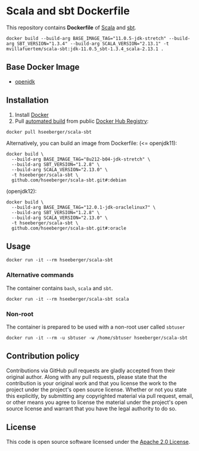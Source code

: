 # Scala and sbt Dockerfile

This repository contains **Dockerfile** of [Scala](http://www.scala-lang.org) and [sbt](http://www.scala-sbt.org).


```
docker build --build-arg BASE_IMAGE_TAG="11.0.5-jdk-stretch" --build-arg SBT_VERSION="1.3.4" --build-arg SCALA_VERSION="2.13.1" -t mvillafuertem/scala-sbt:jdk-11.0.5_sbt-1.3.4_scala-2.13.1 .

```


## Base Docker Image ##

* [openjdk](https://hub.docker.com/_/openjdk)


## Installation ##

1. Install [Docker](https://www.docker.com)
2. Pull [automated build](https://hub.docker.com/r/hseeberger/scala-sbt/) from public [Docker Hub Registry](https://registry.hub.docker.com):
```
docker pull hseeberger/scala-sbt
```
Alternatively, you can build an image from Dockerfile:
(<= openjdk11):
```
docker build \
  --build-arg BASE_IMAGE_TAG="8u212-b04-jdk-stretch" \
  --build-arg SBT_VERSION="1.2.8" \
  --build-arg SCALA_VERSION="2.13.0" \
  -t hseeberger/scala-sbt \
  github.com/hseeberger/scala-sbt.git#:debian
```
(openjdk12):
```
docker build \
  --build-arg BASE_IMAGE_TAG="12.0.1-jdk-oraclelinux7" \
  --build-arg SBT_VERSION="1.2.8" \
  --build-arg SCALA_VERSION="2.13.0" \
  -t hseeberger/scala-sbt \
  github.com/hseeberger/scala-sbt.git#:oracle
```



## Usage ##

```
docker run -it --rm hseeberger/scala-sbt
```

### Alternative commands ###
The container contains `bash`, `scala` and `sbt`.

```
docker run -it --rm hseeberger/scala-sbt scala
```

### Non-root ###
The container is prepared to be used with a non-root user called `sbtuser`

```
docker run -it --rm -u sbtuser -w /home/sbtuser hseeberger/scala-sbt
```

## Contribution policy ##

Contributions via GitHub pull requests are gladly accepted from their original author. Along with any pull requests, please state that the contribution is your original work and that you license the work to the project under the project's open source license. Whether or not you state this explicitly, by submitting any copyrighted material via pull request, email, or other means you agree to license the material under the project's open source license and warrant that you have the legal authority to do so.


## License ##

This code is open source software licensed under the [Apache 2.0 License]("http://www.apache.org/licenses/LICENSE-2.0.html").
